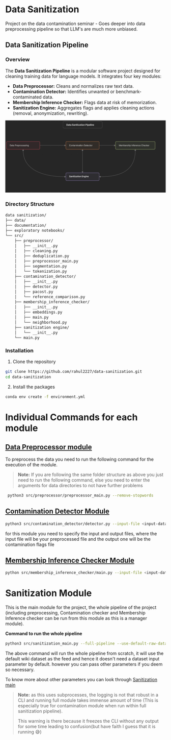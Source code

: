 # Data Sanitization
Project on the data contamination seminar - Goes deeper into data preprocessing pipeline so that LLM's are much more unbiased.

## Data Sanitization Pipeline

### Overview
The **Data Sanitization Pipeline** is a modular software project designed for cleaning training data for language models. It integrates four key modules:
- **Data Preprocessor:** Cleans and normalizes raw text data.
- **Contamination Detector:** Identifies unwanted or benchmark-contaminated data.
- **Membership Inference Checker:** Flags data at risk of memorization.
- **Sanitization Engine:** Aggregates flags and applies cleaning actions (removal, anonymization, rewriting).

![Engine Diagram](./Documentation/diag_and_images/Module%20Diag.png)

### Directory Structure
```tree
data sanitization/
├── data/
├── documentation/
├── exploratory notebooks/
└── src/
    ├── preprocessor/
    │   ├── __init__.py
    │   ├── cleaning.py
    │   ├── deduplication.py
    │   ├── preprocessor_main.py
    │   ├── segmentation.py
    │   └── tokenization.py
    ├── contamination_detector/
    │   ├── __init__.py
    │   ├── detector.py
    │   ├── pacost.py
    │   └── reference_comparison.py
    ├── membership_inference_checker/
    │   ├── __init__.py
    │   ├── embeddings.py
    │   ├── main.py
    │   └── neighborhood.py
    ├── sanitization engine/
    │   └── __init__.py
    └── main.py
```

### Installation
1. Clone the repository
```bash
git clone https://github.com/rahul2227/data-sanitization.git
cd data-sanitization
```

2. Install the packages
```bash
conda env create -f environment.yml 
```

# Individual Commands for each module
## [Data Preprocessor module](./src/preprocessor/README.md)

To preprocess the data you need to run the following command for the execution of the module. 

> **Note:** If you are following the same folder structure as above you just need to run the following command, else you need to enter the arguments for data directories to not have 
> further problems

```bash
 python3 src/preprocessor/preprocessor_main.py --remove-stopwords
```

## [Contamination Detector Module](./src/contamination_detector/README.md)

```bash
python3 src/contamination_detector/detector.py --input-file <input-data-file-path.csv> --output-file <output-data-file-path.csv> --ref_similarity_threshold 0.9 --perplexity_ratio_threshold 0.8
```

for this module you need to specify the input and output files, where the input file will be your preprocessed file and the 
output one will be the contamination flags file

## [Membership Inference Checker Module](./src/membership_inference_checker/README.md)

```bash
python src/membership_inference_checker/main.py --input-file <input-data-file-path.csv> --high-sim-threshold 0.95 --low-sim-threshold 0.3
```

# Sanitization Module

This is the main module for the project, the whole pipeline of the project (including preprocessing, Contamination checker 
and Membership Inference checker can be run from this module as this is a manager module).

**Command to run the whole pipeline**
```bash
python3 src/sanitization_main.py --full-pipeline --use-default-raw-data --sanitization-action anonymize 
```
The above command will run the whole pipeline from scratch, it will use the default wiki dataset as the feed and hence it doesn't need a dataset input parameter by default.
however you can pass other parameters if you deem so necessary.

To know more about other parameters you can look through [Sanitization main](./src/sanitization_main.py)

> **Note:** as this uses subprocesses, the logging is not that robust in a CLI and running full module takes immense amount of time
> (This is especially true for contamination module when run within full sanitization pipeline).
> 
> This warning is there because it freezes the CLI without any output for some time leading to confusion(but have faith I guess that it is running 😅)